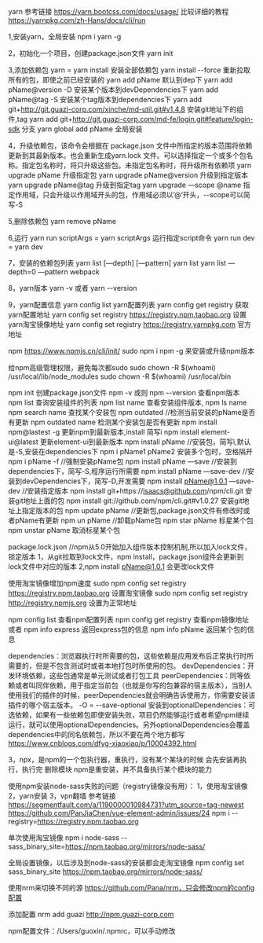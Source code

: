 yarn 参考链接  https://yarn.bootcss.com/docs/usage/
比较详细的教程 https://yarnpkg.com/zh-Hans/docs/cli/run

1,安装yarn，全局安装
npm i yarn -g

2，初始化一个项目，创建package.json文件
yarn init

3,添加依赖包
yarn = yarn install 安装全部依赖包
yarn install --force 重新拉取所有的包，即使之前已经安装的
yarn add pName 默认到dep下
yarn add pName@version -D  安装某个版本到devDependencies下
yarn add pName@tag -S  安装某个tag版本到dependencies下
yarn add git+http://git.guazi-corp.com/xinche/md-util.git#v1.4.8  安装git地址下的组件,tag
yarn add git+http://git.guazi-corp.com/md-fe/login.git#feature/login-sdk 分支
yarn global add pName 全局安装

4，升级依赖包，该命令会根据在 package.json 文件中所指定的版本范围将依赖更新到其最新版本。也会重新生成yarn.lock 文件。可以选择指定一个或多个包名称。指定包名称时，将只升级这些包。未指定包名称时，将升级所有依赖项
yarn upgrade pName 升级指定包
yarn upgrade pName@version 升级到指定版本
yarn upgrade pName@tag 升级到指定tag
yarn upgrade —scope @name 指定作用域，只会升级以作用域开头的包，作用域必须以’@‘开头，--scope可以简写-S

5,删除依赖包
yarn remove pName

6,运行
yarn run scriptArgs = yarn scriptArgs 运行指定script命令
yarn run dev = yarn dev

7，安装的依赖包列表 yarn list [—depth] [—pattern]
yarn list
yarn list —depth=0 —pattern webpack 

8，yarn版本
yarn -v 或者 yarn --version

9，yarn配置信息
yarn config list   yarn配置列表
yarn config get registry 获取yarn配置地址
yarn config set registry https://registry.npm.taobao.org  设置yarn淘宝镜像地址
yarn config set registry https://registry.yarnpkg.com  官方地址

npm
https://www.npmjs.cn/cli/init/
sudo npm i npm -g 来安装或升级npm版本

给npm高级管理权限，避免每次都sudo
sudo chown -R $(whoami) /usr/local/lib/node_modules
sudo chown -R $(whoami) /usr/local/bin

npm init 创建package.json文件
npm -v  或则 npm --version   查看npm版本
npm list  查询安装组件的列表
npm list name 查看安装组件版本, npm ls name
npm search name 查找某个安装包
npm outdated //检测当前安装的pName是否有更新
npm outdated name 检测某个安装包是否有更新
npm install npm@lastest -g 更新npm到最新版本,install 简写i
npm install element-ui@latest 更新element-ui到最新版本
npm install pName  //安装包，简写i,默认是-S,安装在dependencies下
npm i pName1 pName2 安装多个包时，空格隔开
npm i pName -f //强制安装pName包
npm install pName —save  //安装到dependencies下，简写-S,程序运行所需要
npm install pName —save-dev  //安装到devDependencies下，简写-D,开发需要
npm install pName@1.0.1 —save-dev  //安装指定版本
npm install git+https://isaacs@github.com/npm/cli.git  安装git地址上面的包
npm install git://github.com/npm/cli.git#v1.0.27 安装git地址上指定版本的包
npm update pName  //更新包,package.json文件有修改时或者pName有更新
npm un pName //卸载pName包
npm star pName 标星某个包
npm unstar pName 取消标星某个包

package.lock.json //npm从5.0开始加入组件版本控制机制,所以加入lock文件，锁定版本
1，从git拉取到lock文件，npm install，package.json组件会更新到lock文件中对应的版本
2,npm install pName@1.0.1  会更改lock文件

使用淘宝镜像增加npm速度
sudo npm config set registry https://registry.npm.taobao.org  设置淘宝镜像 
sudo npm config set registry http://registry.npmjs.org  设置为正常地址

npm config list  查看npm配置列表
npm config get registry  查看npm镜像地址 
或者  npm info express 返回express包的信息
npm info pName  返回某个包的信息

dependencies：浏览器执行时所需要的包，这些依赖是应用发布后正常执行时所需要的，但是不包含测试时或者本地打包时所使用的包。
devDependencies：开发环境依赖，这些包通常是单元测试或者打包工具
peerDependencies：同等依赖或者叫同伴依赖，用于指定当前包（也就是你写的包兼容的宿主版本），当别人使用我们的插件的时候，peerDependencies就会明确告诉使用方，你需要安装该插件的哪个宿主版本。
-O = --save-optional   安装到optionalDependencies：可选依赖，如果有一些依赖包即使安装失败，项目仍然能够运行或者希望npm继续运行，就可以使用optionalDependencies。另外optionalDependencies会覆盖dependencies中的同名依赖包，所以不要在两个地方都写
https://www.cnblogs.com/dfyg-xiaoxiao/p/10004392.html

3，npx，是npm的一个包执行器，重执行，没有某个某块的时候 会先安装再执行，执行完 删除模块
npm是重安装，并不具备执行某个模块的能力

使用npm安装node-sass失败的问题（registry镜像没有用）：
1，使用淘宝镜像  2，yarn安装   3，vpn翻墙
参考链接 https://segmentfault.com/a/1190000010984731?utm_source=tag-newest
https://github.com/PanJiaChen/vue-element-admin/issues/24
npm i --registry=https://registry.npm.taobao.org

单次使用淘宝镜像
npm i node-sass --sass_binary_site=https://npm.taobao.org/mirrors/node-sass/

全局设置镜像，以后涉及到node-sass的安装都会走淘宝镜像
npm config set sass_binary_site https://npm.taobao.org/mirrors/node-sass/


使用nrm来切换不同的源 https://github.com/Pana/nrm，只会修改npm的config配置

添加配置
nrm add guazi http://npm.guazi-corp.com

npm配置文件：/Users/guoxin/.npmrc，可以手动修改
